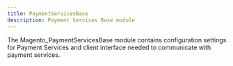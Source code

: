 ```yaml
---
title: PaymentServicesBase
description: Payment Services Base module
---
```


The Magento_PaymentServicesBase module contains configuration settings for Payment Services and client interface needed to communicate with payment services.
